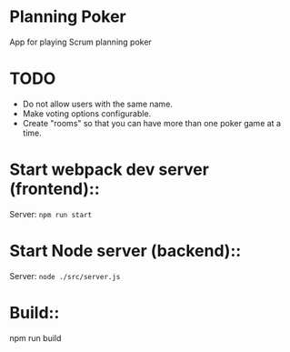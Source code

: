 # Planning Poker
App for playing Scrum planning poker

# TODO
- Do not allow users with the same name.
- Make voting options configurable.
- Create "rooms" so that you can have more than one poker game at a time.

# Start webpack dev server (frontend)::
Server: ```npm run start```

# Start Node server (backend)::
Server: ```node ./src/server.js```

# Build::
npm run build
